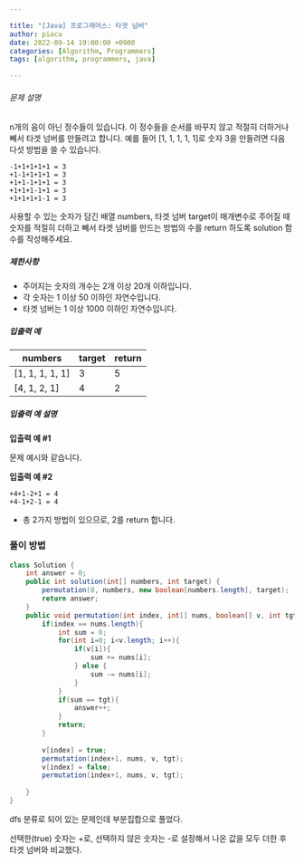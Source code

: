 ```yaml
---

title: "[Java] 프로그래머스: 타겟 넘버"
author: piacu
date: 2022-09-14 19:00:00 +0900
categories: [Algorithm, Programmers]
tags: [algorithm, programmers, java]

---
```


###### 문제 설명

n개의 음이 아닌 정수들이 있습니다. 이 정수들을 순서를 바꾸지 않고 적절히 더하거나 빼서 타겟 넘버를 만들려고 합니다. 예를 들어 [1, 1, 1, 1, 1]로 숫자 3을 만들려면 다음 다섯 방법을 쓸 수 있습니다.

```
-1+1+1+1+1 = 3
+1-1+1+1+1 = 3
+1+1-1+1+1 = 3
+1+1+1-1+1 = 3
+1+1+1+1-1 = 3
```

사용할 수 있는 숫자가 담긴 배열 numbers, 타겟 넘버 target이 매개변수로 주어질 때 숫자를 적절히 더하고 빼서 타겟 넘버를 만드는 방법의 수를 return 하도록 solution 함수를 작성해주세요.

##### 제한사항

- 주어지는 숫자의 개수는 2개 이상 20개 이하입니다.
- 각 숫자는 1 이상 50 이하인 자연수입니다.
- 타겟 넘버는 1 이상 1000 이하인 자연수입니다.

##### 입출력 예

| numbers         | target | return |
| --------------- | ------ | ------ |
| [1, 1, 1, 1, 1] | 3      | 5      |
| [4, 1, 2, 1]    | 4      | 2      |

##### 입출력 예 설명

**입출력 예 #1**

문제 예시와 같습니다.

**입출력 예 #2**

```
+4+1-2+1 = 4
+4-1+2-1 = 4
```

- 총 2가지 방법이 있으므로, 2를 return 합니다.



### 풀이 방법

```java
class Solution {
    int answer = 0;
    public int solution(int[] numbers, int target) {
        permutation(0, numbers, new boolean[numbers.length], target);
        return answer;
    }
    public void permutation(int index, int[] nums, boolean[] v, int tgt){
        if(index == nums.length){
            int sum = 0;
            for(int i=0; i<v.length; i++){
                if(v[i]){
                    sum += nums[i];
                } else {
                    sum -= nums[i];
                }
            }
            if(sum == tgt){
                answer++;
            }
            return;
        }
        
        v[index] = true;
        permutation(index+1, nums, v, tgt);
        v[index] = false;
        permutation(index+1, nums, v, tgt);
        
    }
}
```



dfs 분류로 되어 있는 문제인데 부분집합으로 풀었다. 

선택한(true) 숫자는 +로, 선택하지 않은 숫자는 -로 설정해서 나온 값을 모두 더한 후 타겟 넘버와 비교했다.
